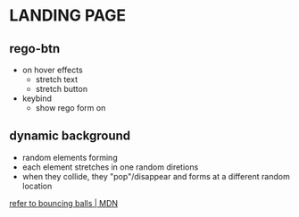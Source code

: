 # LANDING PAGE

## rego-btn
- on hover effects
	- stretch text
	- stretch button
- keybind
	- show rego form on <enter>

## dynamic background
- random elements forming
- each element stretches in one random diretions
- when they collide, they "pop"/disappear and forms at a
  different random location

[refer to bouncing balls |
MDN](https://mdn.github.io/learning-area/javascript/apis/introduction/bouncing-balls.html)


